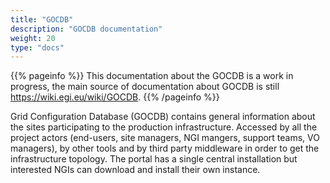 ```yaml
---
title: "GOCDB"
description: "GOCDB documentation"
weight: 20
type: "docs"
---
```


{{% pageinfo %}}
This documentation about the GOCDB is a work in progress,
the main source of documentation about GOCDB is still https://wiki.egi.eu/wiki/GOCDB.
{{% /pageinfo %}}

Grid Configuration Database (GOCDB) contains general information about the
sites participating to the production infrastructure. Accessed by all the project actors
(end-users, site managers, NGI mangers, support teams, VO managers), by other
tools and by third party middleware in order to get the infrastructure topology. The portal
has a single central installation but interested NGIs can download and install
their own instance.
